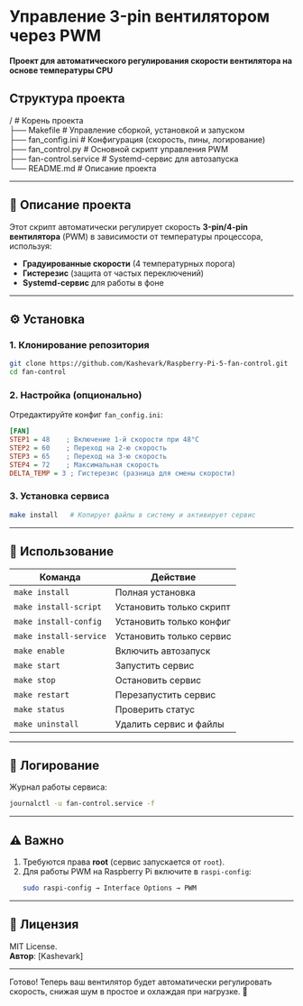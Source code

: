  # **Управление 3-pin вентилятором через PWM**  
**Проект для автоматического регулирования скорости вентилятора на основе температуры CPU**  

## **Структура проекта**

/                          # Корень проекта  
├── Makefile               # Управление сборкой, установкой и запуском  
├── fan_config.ini         # Конфигурация (скорость, пины, логирование)  
├── fan_control.py         # Основной скрипт управления PWM  
├── fan-control.service    # Systemd-сервис для автозапуска  
└── README.md              # Описание проекта 

---

## **📌 Описание проекта**  
Этот скрипт автоматически регулирует скорость **3-pin/4-pin вентилятора** (PWM) в зависимости от температуры процессора, используя:  
- **Градуированные скорости** (4 температурных порога)  
- **Гистерезис** (защита от частых переключений)  
- **Systemd-сервис** для работы в фоне  
 
---

## **⚙️ Установка**  
### **1. Клонирование репозитория**  
```bash
git clone https://github.com/Kashevark/Raspberry-Pi-5-fan-control.git
cd fan-control
```

### **2. Настройка (опционально)**  
Отредактируйте конфиг `fan_config.ini`:  
```ini
[FAN]
STEP1 = 48    ; Включение 1-й скорости при 48°C  
STEP2 = 60    ; Переход на 2-ю скорость  
STEP3 = 65    ; Переход на 3-ю скорость  
STEP4 = 72    ; Максимальная скорость  
DELTA_TEMP = 3 ; Гистерезис (разница для смены скорости)  
```

### **3. Установка сервиса**  
```bash
make install   # Копирует файлы в систему и активирует сервис
```

---

## **🚀 Использование**  
| Команда               | Действие                          |
|-----------------------|-----------------------------------|
| `make install`        | Полная установка                  |
| `make install-script` | Установить только скрипт          |
| `make install-config` | Установить только конфиг          |
| `make install-service`| Установить только сервис          |
| `make enable`         | Включить автозапуск               |
| `make start`          | Запустить сервис                  |
| `make stop`           | Остановить сервис                 |
| `make restart`        | Перезапустить сервис              |
| `make status`         | Проверить статус                  |
| `make uninstall`      | Удалить сервис и файлы            |

---

## **📜 Логирование**  
Журнал работы сервиса:  
```bash
journalctl -u fan-control.service -f
```

---

## **⚠️ Важно**  
1. Требуются права **root** (сервис запускается от `root`).  
2. Для работы PWM на Raspberry Pi включите в `raspi-config`:  
   ```bash
   sudo raspi-config → Interface Options → PWM
   ```

---

## **📜 Лицензия**  
MIT License.  
**Автор**: [Kashevark]  

---

Готово! Теперь ваш вентилятор будет автоматически регулировать скорость, снижая шум в простое и охлаждая при нагрузке. 🚀
